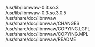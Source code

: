 /usr/lib/libmwaw-0.3.so.3  
/usr/lib/libmwaw-0.3.so.3.0.5  
/usr/share/doc/libmwaw  
/usr/share/doc/libmwaw/CHANGES  
/usr/share/doc/libmwaw/COPYING.LGPL  
/usr/share/doc/libmwaw/COPYING.MPL  
/usr/share/doc/libmwaw/README  
